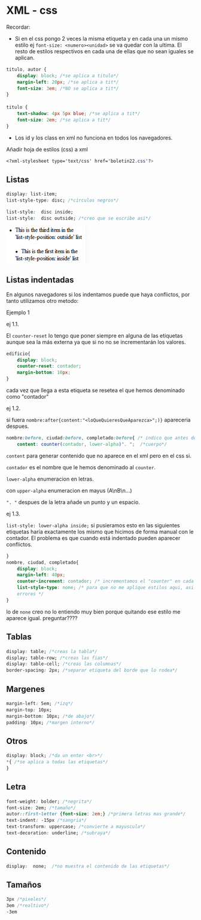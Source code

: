 # XML - css
Recordar:
* Si en el css pongo 2 veces la misma etiqueta y en cada una un mismo estilo ej `font-size: <numero><unidad>` se va quedar con la ultima. El resto de estilos respectivos en cada una de ellas que no sean iguales se aplican.
````css
titulo, autor {
	display: block; /*se aplica a titulo*/
	margin-left: 20px; /*se aplica a tit*/
	font-size: 3em; /*NO se aplica a tit*/
}

titulo {
	text-shadow: 4px 5px blue; /*se aplica a tit*/
	font-size: 2em; /*se aplica a tit*/
}
````
* Los id y los class en xml no funciona en todos los navegadores.

Añadir hoja de estilos (css) a xml
```css
<?xml-stylesheet type='text/css' href='boletin22.css'?>
```
## Listas

```css
display: list-item; 
list-style-type: disc; /*circulos negros*/
```

```css
list-style:  disc inside;
list-style:  disc outside; /*creo que se escribe asi*/
```
![imagenesReadme](imagenesReadme/discInsideOutside.png)

## Listas indentadas
En algunos navegadores si los indentamos puede que haya conflictos, por tanto utilizamos otro metodo:

Ejemplo 1

ej 1.1. 

El `counter-reset` lo tengo que poner siempre en alguna de las etiquetas aunque sea la más externa ya que si no no se incrementarán los valores.
```css
edificio{
	display: block; 
	counter-reset: contador; 
	margin-bottom: 10px;
}
```
cada vez que llega a esta etiqueta se resetea el que hemos denominado como "contador" 

ej 1.2. 

si fuera `nombre:after{content:"<loQueQuieresQueAparezca>";)}` apareceria despues.
```css
nombre:before, ciudad:before, completado:before{ /* indico que antes de esas etiqueta hagan lo que tiene en el cuerpo */
	content: counter(contador, lower-alpha)". ";  /*cuerpo*/
```
 `content` para generar contenido que no aparece en el xml pero en el css si.

 `contador` es el nombre que le hemos denominado al `counter`.

 `lower-alpha` enumeracion en letras. 
 
 con `upper-alpha` enumeracion en mayus (A\nB\n...)
 
 `". "` despues de la letra añade un punto y un espacio.

ej 1.3. 

`list-style: lower-alpha inside;` si pusieramos esto en las siguientes etiquetas 
haría exactamente los mismo que hicimos de forma manual con le contador. El problema es que
cuando está indentado pueden aparecer conflictos.
```css
}
nombre, ciudad, completado{
	display: block;
	margin-left: 40px;
	counter-increment: contador; /* incrementamos el "counter" en cada una de las etiquetas */
	list-style-type: none; /* para que no me aplique estilos aqui, asi evitamos posibles
	errores */
}
```
lo de `none` creo no lo entiendo muy bien porque quitando ese estilo me aparece igual. preguntar????

## Tablas
````css
display: table; /*creas la tabla*/
display; table-row; /*creas las fias*/
display: table-cell; /*creas las columnas*/ 
border-spacing: 2px; /*separar etiqueta del borde que lo rodea*/
````

## Margenes
```css
margin-left: 5em; /*izq*/ 
margin-top: 10px;
margin-bottom: 10px; /*de abajo*/
padding: 10px; /*margen interno*/

```

## Otros
```css
display: block; /*da un enter <br>*/
*{ /*se aplica a todas las etiquetas*/
}

```

## Letra
```css
font-weight: bolder; /*negrita*/
font-size: 2em; /*tamaño*/
autor::first-letter {font-size: 2em;} /*primera letras mas grande*/
text-indent: -15px /*sangria*/
text-transform: uppercase; /*convierte a mayuscula*/
text-decoration: underline; /*subraya*/
```

## Contenido
```css
display:  none;	 /*no muestra el contenido de las etiquetas*/
```

## Tamaños
````css
3px /*pixeles*/
3em /*realtivo*/
-3em
````
